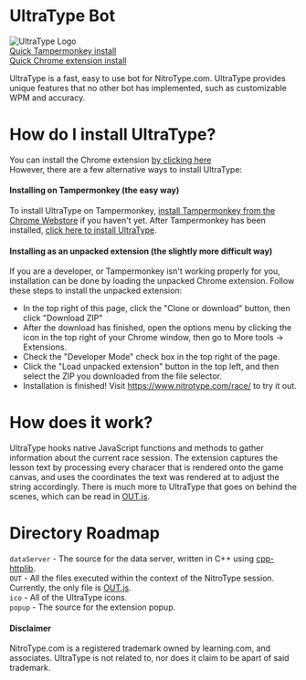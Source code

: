 # UltraType Bot
![UltraType Logo](https://github.com/ultratype/UltraTypeBot/raw/master/ico/logo.png)
<br>
[Quick Tampermonkey install](https://github.com/ultratype/UltraTypeBot/raw/master/UltraType.user.js)
<br>
[Quick Chrome extension install](https://chrome.google.com/webstore/detail/ultratype-nitrotype-bot/ojnekafghcgoeljjlpkbomihnlefdbpa)

UltraType is a fast, easy to use bot for NitroType.com. UltraType provides unique features that no other bot has implemented, such as customizable WPM and accuracy.

# How do I install UltraType?

You can install the Chrome extension [by clicking here](https://chrome.google.com/webstore/detail/ultratype-nitrotype-bot/ojnekafghcgoeljjlpkbomihnlefdbpa)<br>
However, there are a few alternative ways to install UltraType:

#### Installing on Tampermonkey (the easy way)
To install UltraType on Tampermonkey, [install Tampermonkey from the Chrome Webstore](https://chrome.google.com/webstore/detail/tampermonkey/dhdgffkkebhmkfjojejmpbldmpobfkfo) if you haven't yet. After Tampermonkey has been installed, [click here to install UltraType](https://github.com/ultratype/UltraTypeBot/raw/master/UltraType.user.js).
#### Installing as an unpacked extension (the slightly more difficult way)
If you are a developer, or Tampermonkey isn't working properly for you, installation can be done by loading the unpacked Chrome extension. Follow these steps to install the unpacked extension:
- In the top right of this page, click the "Clone or download" button, then click "Download ZIP"
- After the download has finished, open the options menu by clicking the icon in the top right of your Chrome window, then go to More tools -> Extensions.
- Check the "Developer Mode" check box in the top right of the page.
- Click the "Load unpacked extension" button in the top left, and then select the ZIP you downloaded from the file selector.
- Installation is finished! Visit https://www.nitrotype.com/race/ to try it out.

# How does it work?
UltraType hooks native JavaScript functions and methods to gather information about the current race session. The extension captures the lesson text by processing every characer that is rendered onto the game canvas, and uses the coordinates the text was rendered at to adjust the string accordingly. There is much more to UltraType that goes on behind the scenes, which can be read in [OUT.js](https://github.com/ultratype/UltraTypeBot/blob/master/OUT/OUT.js).

# Directory Roadmap
`dataServer` - The source for the data server, written in C++ using [cpp-httplib](https://github.com/yhirose/cpp-httplib).<br>
`OUT` - All the files executed within the context of the NitroType session. Currently, the only file is [OUT.js](https://github.com/ultratype/UltraTypeBot/blob/master/OUT/OUT.js).<br>
`ico` - All of the UltraType icons.<br>
`popup` - The source for the extension popup.<br>

#### Disclaimer
NitroType.com is a registered trademark owned by learning.com, and associates. UltraType is not related to, nor does it claim to be apart of said trademark.
